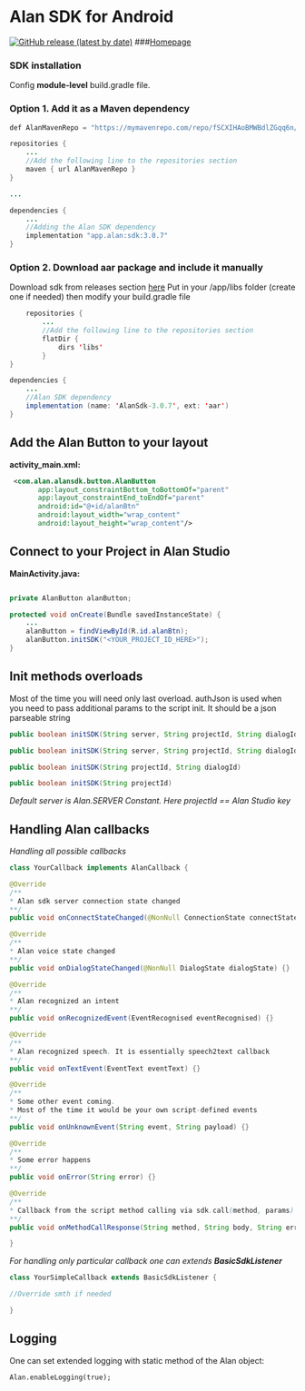 # Alan SDK for Android

[![GitHub release (latest by date)](https://img.shields.io/github/v/release/alan-ai/alan-sdk-android)](https://github.com/alan-ai/alan-sdk-android/releases)
###[Homepage](https://alan.app/)

### SDK installation
Config **module-level** build.gradle file.

### Option 1. Add it as a Maven dependency
```java
def AlanMavenRepo = "https://mymavenrepo.com/repo/fSCXIHAoBMWBdlZGqq6n/"

repositories {
	...
	//Add the following line to the repositories section
    maven { url AlanMavenRepo }
}

...

dependencies {
	...
	//Adding the Alan SDK dependency
    implementation "app.alan:sdk:3.0.7"
}
```

### Option 2. Download aar package and include it manually

Download sdk from releases section [here](https://github.com/alan-ai/alan-android-sdk/releases/download/v3.0.7/AlanSDK_3.0.7.aar)
Put in your <project>/app/libs folder (create one if needed) then modify your build.gradle file

```java
	repositories {
		...
		//Add the following line to the repositories section
	    flatDir {
	        dirs 'libs'
	    }
}

dependencies {
	...
	//Alan SDK dependency
 	implementation (name: 'AlanSdk-3.0.7', ext: 'aar')
}
```

## Add the Alan Button to your layout

__activity_main.xml:__

```xml
 <com.alan.alansdk.button.AlanButton
       app:layout_constraintBottom_toBottomOf="parent"
       app:layout_constraintEnd_toEndOf="parent"
       android:id="@+id/alanBtn"
       android:layout_width="wrap_content"
       android:layout_height="wrap_content"/>
```

## Connect to your Project in Alan Studio

__MainActivity.java:__

```java

private AlanButton alanButton;

protected void onCreate(Bundle savedInstanceState) {
	...
	alanButton = findViewById(R.id.alanBtn);
	alanButton.initSDK("<YOUR_PROJECT_ID_HERE>");
}
```

## Init methods overloads
Most of the time you will need only last overload. 
authJson is used when you need to pass additional params to the script init. It should be a json parseable string

```java
public boolean initSDK(String server, String projectId, String dialogId, String authJson)

public boolean initSDK(String server, String projectId, String dialogId)

public boolean initSDK(String projectId, String dialogId)

public boolean initSDK(String projectId)

```
*Default server is Alan.SERVER Constant.*
*Here projectId == Alan Studio key*

## Handling Alan callbacks

*Handling all possible callbacks*

```java
class YourCallback implements AlanCallback {

@Override
/**
* Alan sdk server connection state changed
**/
public void onConnectStateChanged(@NonNull ConnectionState connectState) {}

@Override
/**
* Alan voice state changed
**/
public void onDialogStateChanged(@NonNull DialogState dialogState) {}

@Override
/**
* Alan recognized an intent
**/
public void onRecognizedEvent(EventRecognised eventRecognised) {}

@Override
/**
* Alan recognized speech. It is essentially speech2text callback
**/
public void onTextEvent(EventText eventText) {}

@Override
/**
* Some other event coming.
* Most of the time it would be your own script-defined events
**/
public void onUnknownEvent(String event, String payload) {}

@Override
/**
* Some error happens
**/
public void onError(String error) {}

@Override
/**
* Callback from the script method calling via sdk.call(method, params)
**/  
public void onMethodCallResponse(String method, String body, String errors) {}

}
```

*For handling only particular callback one can extends **BasicSdkListener***

```java
class YourSimpleCallback extends BasicSdkListener {

//Override smth if needed

}
```

## Logging

One can set extended logging with static method of the Alan object:

`Alan.enableLogging(true);`
